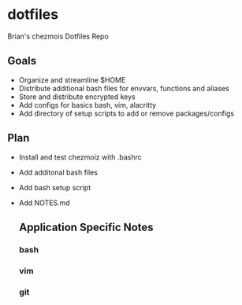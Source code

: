 # dotfiles
Brian's chezmois Dotfiles Repo

## Goals
- Organize and streamline $HOME
- Distribute additional bash files for envvars, functions and aliases
- Store and distribute encrypted keys
- Add configs for basics bash, vim, alacritty
- Add directory of setup scripts to add or remove packages/configs

## Plan
- Install and test chezmoiz with .bashrc
- Add additonal bash files
- Add bash setup script
- Add NOTES.md

  ## Application Specific Notes

  ### bash

  ### vim

  ### git


  
